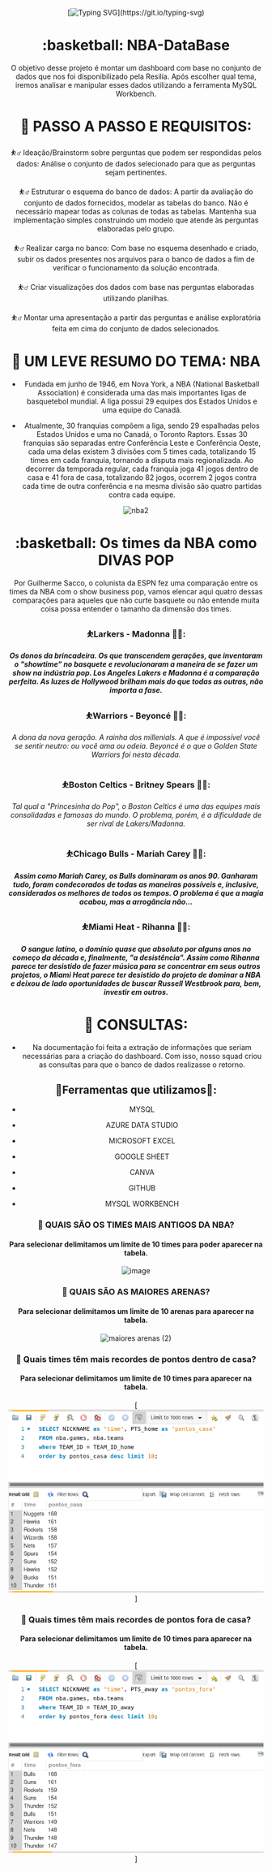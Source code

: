 <div align="center">
  
[![Typing SVG](https://readme-typing-svg.demolab.com?font=Roboto&weight=900&size=45&duration=4000&pause=1000&color=17408B&width=610&height=80&lines=Get+ready+to+the+SLAM+JAM!!!)](https://git.io/typing-svg)
  
<div>
  
<h1 align="center"> :basketball:  NBA-DataBase </h1> 

O objetivo desse projeto é montar um dashboard com base no conjunto de dados que nos foi disponibilizado pela Resilia. Após escolher qual tema, iremos analisar e manipular esses dados utilizando a ferramenta MySQL Workbench.

# 📢 PASSO A PASSO E REQUISITOS:

⛹️‍♂️ Ideação/Brainstorm sobre perguntas que podem ser respondidas pelos dados: Análise o conjunto de dados selecionado para que as perguntas sejam pertinentes.

⛹️‍♂️ Estruturar o esquema do banco de dados: A partir da avaliação do conjunto de dados fornecidos, modelar as tabelas do banco. Não é necessário mapear todas as colunas de todas  as tabelas. Mantenha sua implementação simples construindo um modelo que atende às perguntas elaboradas pelo grupo.

⛹️‍♂️ Realizar carga no banco: Com base no esquema desenhado e criado, subir os dados presentes nos arquivos para o banco de dados a fim de verificar o funcionamento da solução encontrada.

⛹️‍♂️ Criar visualizações dos dados com base nas perguntas elaboradas utilizando planilhas.

⛹️‍♂️ Montar uma apresentação a partir das perguntas e análise exploratória feita em cima do conjunto de dados selecionados.

# 💬 UM LEVE RESUMO DO TEMA: NBA

- Fundada em junho de 1946, em Nova York, a NBA (National Basketball Association) é considerada uma das mais importantes ligas de basquetebol mundial. A liga possui 29 equipes dos Estados Unidos e uma equipe do Canadá.

- Atualmente, 30 franquias compõem a liga, sendo 29 espalhadas pelos Estados Unidos e uma no Canadá, o Toronto Raptors. Essas 30 franquias são separadas entre Conferência Leste e Conferência Oeste, cada uma delas existem 3 divisões com 5 times cada, totalizando 15 times em cada franquia, tornando a disputa mais regionalizada. Ao decorrer da temporada regular, cada franquia joga 41 jogos dentro de casa e 41 fora de casa, totalizando 82 jogos, ocorrem 2 jogos contra cada time de outra conferência e na mesma divisão são quatro partidas contra cada equipe. 

![nba2](https://user-images.githubusercontent.com/107886724/223896952-1e7e3af4-29db-437d-b744-a765cc1853c5.jpg)

<h1 align="center"> :basketball:  Os times da NBA como DIVAS POP </h1> 
Por Guilherme Sacco, o colunista da ESPN fez uma comparação entre os times da NBA 
com o show business pop, vamos elencar aqui quatro dessas comparações para aqueles que não curte basquete ou não entende 
muita coisa possa entender o tamanho da dimensão dos times.

 
### :bouncing_ball_person:Larkers - Madonna :woman_singer:: 
##### Os donos da brincadeira. Os que transcendem gerações, que inventaram o "showtime" no basquete e revolucionaram a maneira de se fazer um show na indústria pop. Los Angeles Lakers e Madonna é a comparação perfeita. As luzes de Hollywood brilham mais do que todas as outras, não importa a fase.



### :bouncing_ball_person:Warriors - Beyoncé :woman_singer::
###### A dona da nova geração. A rainha dos millenials. A que é impossível você se sentir neutro: ou você ama ou odeia. Beyoncé é o que o Golden State Warriors foi nesta década.



### :bouncing_ball_person:Boston Celtics - Britney Spears :woman_singer::
###### Tal qual a "Princesinha do Pop", o Boston Celtics é uma das equipes mais consolidadas e famosas do mundo. O problema, porém, é a dificuldade de ser rival de Lakers/Madonna.



### :bouncing_ball_person:Chicago Bulls - Mariah Carey :woman_singer::
##### Assim como Mariah Carey, os Bulls dominaram os anos 90. Ganharam tudo, foram condecorados de todas as maneiras possíveis e, inclusive, considerados os melhores de todos os tempos. O problema é que a magia acabou, mas a arrogância não...



### :bouncing_ball_person:Miami Heat - Rihanna :woman_singer:: 
##### O sangue latino, o domínio quase que absoluto por alguns anos no começo da década e, finalmente, "a desistência". Assim como Rihanna parece ter desistido de fazer música para se concentrar em seus outros projetos, o Miami Heat parece ter desistido do projeto de dominar a NBA e deixou de lado oportunidades de buscar Russell Westbrook para, bem, investir em outros.


# 📖 CONSULTAS:

- Na documentação foi feita a extração de informações que seriam necessárias para a criação do dashboard. Com isso, nosso squad criou as consultas para que o banco de dados realizasse o retorno.

## :hammer:Ferramentas que utilizamos:wrench:: 

- MYSQL
+ AZURE DATA STUDIO
* MICROSOFT EXCEL 
+ GOOGLE SHEET
- CANVA
* GITHUB
- MYSQL WORKBENCH


### :basketball: QUAIS SÃO OS TIMES MAIS ANTIGOS DA NBA?

#### Para selecionar delimitamos um limite de 10 times para poder aparecer na tabela.

![image](https://user-images.githubusercontent.com/115082857/223746463-5853bc0d-070a-4477-87df-59b04909e72e.png)






### :basketball: QUAIS SÃO AS MAIORES ARENAS? 

#### Para selecionar delimitamos um limite de 10 arenas para aparecer na tabela.

![maiores arenas (2)](https://user-images.githubusercontent.com/107886724/223746687-bcda9c92-53b7-4aa9-8b53-f5a7e0fb3fb5.PNG)



### :basketball: Quais times têm mais recordes de pontos dentro de casa?  

#### Para selecionar delimitamos um limite de 10 times para aparecer na tabela.

[<img src="https://github.com/Thiago-C-Lessa/NBA-DataBase/blob/main/recorde_pontos_casa.png">]



### :basketball: Quais times têm mais recordes de pontos fora de casa?  

#### Para selecionar delimitamos um limite de 10 times para aparecer na tabela.

[<img src="https://github.com/Thiago-C-Lessa/NBA-DataBase/blob/main/recorde_pontos_fora.png">]










